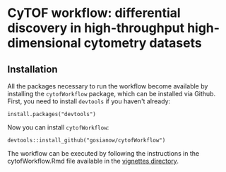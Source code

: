 # CyTOF workflow: differential discovery in high-throughput high-dimensional cytometry datasets

## Installation 

All the packages necessary to run the workflow become available by installing the `cytofWorkflow` package, which can be installed via Github. First, you need to install `devtools` if you haven't already:

```
install.packages("devtools")
```

Now you can install `cytofWorkflow`:

```
devtools::install_github("gosianow/cytofWorkflow")
```

The workflow can be executed by following the instructions in the cytofWorkflow.Rmd file available in the  [vignettes directory](https://github.com/gosianow/cytofWorkflow/blob/master/vignettes/cytofWorkflow.Rmd).








